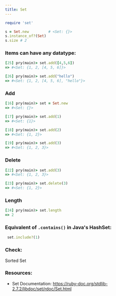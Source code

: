 ```yaml
---
title: Set
---
```


```rb
require 'set'

s = Set.new         # <Set: {}>
s.instance_of?(Set)
s.size # 2
```

### Items can have any datatype:
```rb
[25] pry(main)> set.add([4,5,6])
=> #<Set: {1, 2, [4, 5, 6]}>

[26] pry(main)> set.add("hello")
=> #<Set: {1, 2, [4, 5, 6], "hello"}>
```

### Add
```rb
[16] pry(main)> set = Set.new
=> #<Set: {}>

[17] pry(main)> set.add(1)
=> #<Set: {1}>

[18] pry(main)> set.add(2)
=> #<Set: {1, 2}>

[19] pry(main)> set.add(3)
=> #<Set: {1, 2, 3}>
```

### Delete
```rb
[22] pry(main)> set.add(3)
=> #<Set: {1, 2, 3}>

[23] pry(main)> set.delete(3)
=> #<Set: {1, 2}>
```

### Length
```rb
[24] pry(main)> set.length
=> 2
```

### Equivalent of `.contains()` in Java's HashSet:
```rb
 set.include?(1)
```

### Check:
Sorted Set

### Resources:
- Set Documentation: https://ruby-doc.org/stdlib-2.7.2/libdoc/set/rdoc/Set.html
